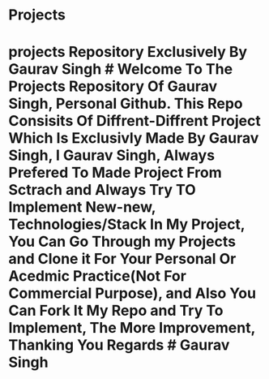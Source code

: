 # Projects
# projects Repository Exclusively By Gaurav Singh # Welcome To The Projects Repository Of Gaurav Singh, Personal Github. This Repo Consisits Of Diffrent-Diffrent Project Which Is Exclusivly Made By Gaurav Singh, I Gaurav Singh, Always Prefered To Made Project From Sctrach and Always Try TO Implement New-new,  Technologies/Stack In My Project, You Can Go Through my Projects and Clone it For Your Personal Or  Acedmic Practice(Not For Commercial Purpose), and Also You Can Fork It My Repo and Try To Implement, The More Improvement, Thanking You Regards # Gaurav Singh
